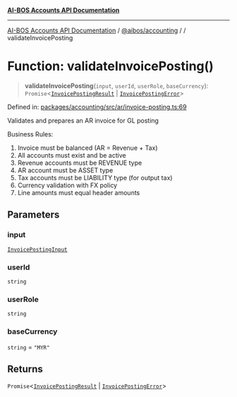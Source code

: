 [**AI-BOS Accounts API Documentation**](../../../README.md)

***

[AI-BOS Accounts API Documentation](../../../README.md) / [@aibos/accounting](../README.md) / [](../README.md) / validateInvoicePosting

# Function: validateInvoicePosting()

> **validateInvoicePosting**(`input`, `userId`, `userRole`, `baseCurrency`): `Promise`\<[`InvoicePostingResult`](../interfaces/InvoicePostingResult.md) \| [`InvoicePostingError`](../interfaces/InvoicePostingError.md)\>

Defined in: [packages/accounting/src/ar/invoice-posting.ts:69](https://github.com/pohlai88/accounts/blob/48103fb36d28b2b9bfb33472b6de2f719773cde9/packages/accounting/src/ar/invoice-posting.ts#L69)

Validates and prepares an AR invoice for GL posting

Business Rules:
1. Invoice must be balanced (AR = Revenue + Tax)
2. All accounts must exist and be active
3. Revenue accounts must be REVENUE type
4. AR account must be ASSET type
5. Tax accounts must be LIABILITY type (for output tax)
6. Currency validation with FX policy
7. Line amounts must equal header amounts

## Parameters

### input

[`InvoicePostingInput`](../interfaces/InvoicePostingInput.md)

### userId

`string`

### userRole

`string`

### baseCurrency

`string` = `"MYR"`

## Returns

`Promise`\<[`InvoicePostingResult`](../interfaces/InvoicePostingResult.md) \| [`InvoicePostingError`](../interfaces/InvoicePostingError.md)\>

